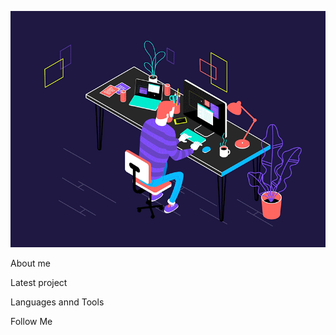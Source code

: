 ![Header](https://github.com/korep06/korep06/blob/main/assets/git_head.gif) 

About me

Latest project

Languages annd Tools

Follow Me